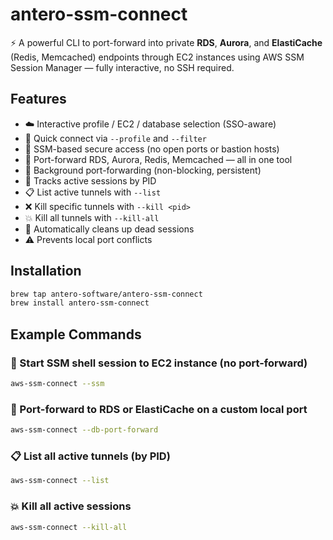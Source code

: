 # antero-ssm-connect

⚡ A powerful CLI to port-forward into private **RDS**, **Aurora**, and **ElastiCache** (Redis, Memcached) endpoints through EC2 instances using AWS SSM Session Manager — fully interactive, no SSH required.

## Features
- ☁️ Interactive profile / EC2 / database selection (SSO-aware)
- 🚀 Quick connect via `--profile` and `--filter`
- 🔐 SSM-based secure access (no open ports or bastion hosts)
- 🔄 Port-forward RDS, Aurora, Redis, Memcached — all in one tool
- 🧵 Background port-forwarding (non-blocking, persistent)
- 🔢 Tracks active sessions by PID
- 📋 List active tunnels with `--list`
- ❌ Kill specific tunnels with `--kill <pid>`
- 💥 Kill all tunnels with `--kill-all`
- 🧹 Automatically cleans up dead sessions
- ⚠️ Prevents local port conflicts

## Installation

```bash
brew tap antero-software/antero-ssm-connect
brew install antero-ssm-connect
```

## Example Commands

### 🧩 Start SSM shell session to EC2 instance (no port-forward)
```bash
aws-ssm-connect --ssm
```

### 🚀 Port-forward to RDS or ElastiCache on a custom local port
```bash
aws-ssm-connect --db-port-forward
```

### 📋 List all active tunnels (by PID)
```bash
aws-ssm-connect --list
```

### 💥 Kill all active sessions
```bash
aws-ssm-connect --kill-all
```
